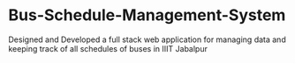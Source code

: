 # Bus-Schedule-Management-System
Designed and Developed a full stack web application for managing data and keeping track of all schedules of buses in IIIT Jabalpur
